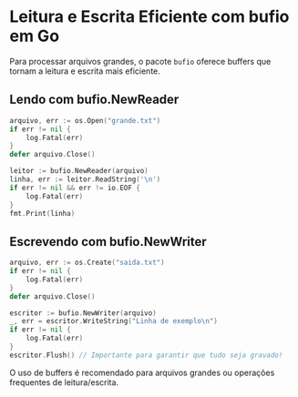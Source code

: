 # Leitura e Escrita Eficiente com bufio em Go

Para processar arquivos grandes, o pacote `bufio` oferece buffers que tornam a leitura e escrita mais eficiente.

## Lendo com bufio.NewReader

```go
arquivo, err := os.Open("grande.txt")
if err != nil {
    log.Fatal(err)
}
defer arquivo.Close()

leitor := bufio.NewReader(arquivo)
linha, err := leitor.ReadString('\n')
if err != nil && err != io.EOF {
    log.Fatal(err)
}
fmt.Print(linha)
```

## Escrevendo com bufio.NewWriter

```go
arquivo, err := os.Create("saida.txt")
if err != nil {
    log.Fatal(err)
}
defer arquivo.Close()

escritor := bufio.NewWriter(arquivo)
_, err = escritor.WriteString("Linha de exemplo\n")
if err != nil {
    log.Fatal(err)
}
escritor.Flush() // Importante para garantir que tudo seja gravado!
```

O uso de buffers é recomendado para arquivos grandes ou operações frequentes de leitura/escrita. 